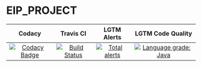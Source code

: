 # EIP_PROJECT

|       Codacy      |     Travis CI     |    LGTM Alerts    | LGTM Code Quality |
|:-----------------:|:-----------------:|:-----------------:|:-----------------:|
| [![Codacy Badge](https://api.codacy.com/project/badge/Grade/ad4df365f6d840b2965079e4e25d062d)](https://www.codacy.com/app/FlorianeProg/EIP_PROJECT?utm_source=github.com&amp;utm_medium=referral&amp;utm_content=Zerekiel/EIP_PROJECT&amp;utm_campaign=Badge_Grade) | [![Build Status](https://travis-ci.org/Zerekiel/EIP_PROJECT.svg?branch=master)](https://travis-ci.org/Zerekiel/EIP_PROJECT) | [![Total alerts](https://img.shields.io/lgtm/alerts/g/Zerekiel/EIP_PROJECT.svg?logo=lgtm&logoWidth=18)](https://lgtm.com/projects/g/Zerekiel/EIP_PROJECT/alerts/) | [![Language grade: Java](https://img.shields.io/lgtm/grade/java/g/Zerekiel/EIP_PROJECT.svg?logo=lgtm&logoWidth=18)](https://lgtm.com/projects/g/Zerekiel/EIP_PROJECT/context:java) |
